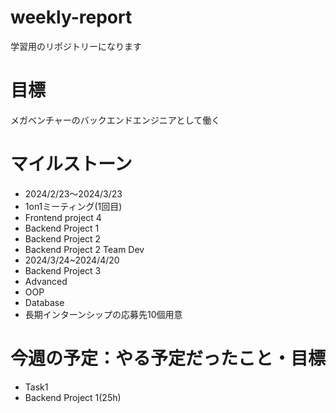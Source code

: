 # weekly-report
学習用のリポジトリーになります
# 目標
メガベンチャーのバックエンドエンジニアとして働く
# マイルストーン
 * 2024/2/23〜2024/3/23
  * 1on1ミーティング(1回目)
  * Frontend project 4
  * Backend Project 1
  * Backend Project 2
  * Backend Project 2 Team Dev
* 2024/3/24~2024/4/20
 * Backend Project 3
 * Advanced
 * OOP
 * Database
 * 長期インターンシップの応募先10個用意
# 今週の予定：やる予定だったこと・目標
* Task1
 * Backend Project 1(25h)
